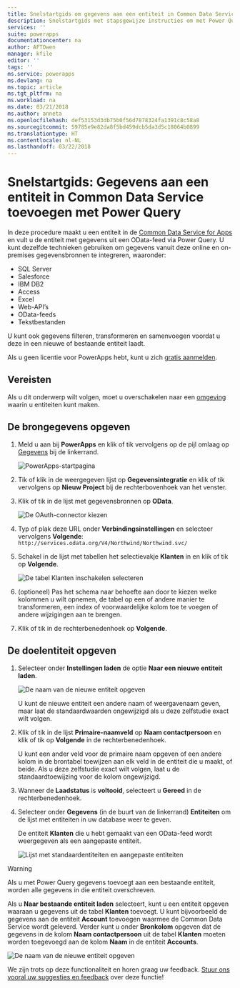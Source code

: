 ```yaml
---
title: Snelstartgids om gegevens aan een entiteit in Common Data Service toe te voegen met Power Query | Microsoft Docs
description: Snelstartgids met stapsgewijze instructies om met Power Query gegevens toe te voegen aan een nieuwe of bestaande entiteit in Common Data Service for Apps vanuit een andere gegevensbron.
services: ''
suite: powerapps
documentationcenter: na
author: AFTOwen
manager: kfile
editor: ''
tags: ''
ms.service: powerapps
ms.devlang: na
ms.topic: article
ms.tgt_pltfrm: na
ms.workload: na
ms.date: 03/21/2018
ms.author: anneta
ms.openlocfilehash: def53153d3db75b0f56d7878324fa1391c8c58a8
ms.sourcegitcommit: 59785e9e82da8f5bd459dcb5da3d5c18064b0899
ms.translationtype: HT
ms.contentlocale: nl-NL
ms.lasthandoff: 03/22/2018
---
```

# <a name="quickstart-add-data-to-an-entity-in-the-common-data-service-by-using-power-query"></a>Snelstartgids: Gegevens aan een entiteit in Common Data Service toevoegen met Power Query
In deze procedure maakt u een entiteit in de [Common Data Service for Apps](data-platform-intro.md) en vult u de entiteit met gegevens uit een OData-feed via Power Query. U kunt dezelfde technieken gebruiken om gegevens vanuit deze online en on-premises gegevensbronnen te integreren, waaronder:

* SQL Server
* Salesforce
* IBM DB2
* Access
* Excel
* Web-API’s
* OData-feeds
* Tekstbestanden

U kunt ook gegevens filteren, transformeren en samenvoegen voordat u deze in een nieuwe of bestaande entiteit laadt.

Als u geen licentie voor PowerApps hebt, kunt u zich [gratis aanmelden](../signup-for-powerapps.md).

## <a name="prerequisites"></a>Vereisten
Als u dit onderwerp wilt volgen, moet u overschakelen naar een [omgeving](../canvas-apps/working-with-environments.md) waarin u entiteiten kunt maken.

## <a name="specify-the-source-data"></a>De brongegevens opgeven

1. Meld u aan bij **PowerApps** en klik of tik vervolgens op de pijl omlaag op [Gegevens](https://web.powerapps.com) bij de linkerrand.

    ![PowerApps-startpagina](./media/data-platform-cds-newentity-pq/sign-in.png)

1. Tik of klik in de weergegeven lijst op **Gegevensintegratie** en klik of tik vervolgens op **Nieuw Project** bij de rechterbovenhoek van het venster.

1. Klik of tik in de lijst met gegevensbronnen op **OData**.

    ![De OAuth-connector kiezen](./media/data-platform-cds-newentity-pq/choose-odata.png)

1. Typ of plak deze URL onder **Verbindingsinstellingen** en selecteer vervolgens **Volgende**:<br>
`http://services.odata.org/V4/Northwind/Northwind.svc/`

1. Schakel in de lijst met tabellen het selectievakje **Klanten** in en klik of tik op **Volgende**.

    ![De tabel Klanten inschakelen selecteren](./media/data-platform-cds-newentity-pq/select-table.png)

1. (optioneel) Pas het schema naar behoefte aan door te kiezen welke kolommen u wilt opnemen, de tabel op een of andere manier te transformeren, een index of voorwaardelijke kolom toe te voegen of andere wijzigingen aan te brengen.

1. Klik of tik in de rechterbenedenhoek op **Volgende**.

## <a name="specify-the-target-entity"></a>De doelentiteit opgeven
1. Selecteer onder **Instellingen laden** de optie **Naar een nieuwe entiteit laden**.

    ![De naam van de nieuwe entiteit opgeven](./media/data-platform-cds-newentity-pq/new-entity-name.png)

    U kunt de nieuwe entiteit een andere naam of weergavenaam geven, maar laat de standaardwaarden ongewijzigd als u deze zelfstudie exact wilt volgen.

1. Klik of tik in de lijst **Primaire-naamveld** op **Naam contactpersoon** en klik of tik op **Volgende** in de rechterbenedenhoek.

    U kunt een ander veld voor de primaire naam opgeven of een andere kolom in de brontabel toewijzen aan elk veld in de entiteit die u maakt, of beide. Als u deze zelfstudie exact wilt volgen, laat u de standaardtoewijzing voor de kolom ongewijzigd.

1. Wanneer de **Laadstatus** is **voltooid**, selecteert u **Gereed** in de rechterbenedenhoek.

1. Selecteer onder **Gegevens** (in de buurt van de linkerrand) **Entiteiten** om de lijst met entiteiten in uw database weer te geven.

    De entiteit **Klanten** die u hebt gemaakt van een OData-feed wordt weergegeven als een aangepaste entiteit.

    ![Lijst met standaardentiteiten en aangepaste entiteiten](./media/data-platform-cds-newentity-pq/entity-list.png)

> [!WARNING]
> Als u met Power Query gegevens toevoegt aan een bestaande entiteit, worden alle gegevens in die entiteit overschreven.

Als u **Naar bestaande entiteit laden** selecteert, kunt u een entiteit opgeven waaraan u gegevens uit de tabel **Klanten** toevoegt. U kunt bijvoorbeeld de gegevens aan de entiteit **Account** toevoegen waarmee de Common Data Service wordt geleverd. Verder kunt u onder **Bronkolom** opgeven dat de gegevens in de kolom **Naam contactpersoon** uit de tabel **Klanten** moeten worden toegevoegd aan de kolom **Naam** in de entiteit **Accounts**.

![De naam van de nieuwe entiteit opgeven](./media/data-platform-cds-newentity-pq/existing-entity.png)

We zijn trots op deze functionaliteit en horen graag uw feedback. [Stuur ons vooral uw suggesties en feedback](https://powerusers.microsoft.com/t5/PowerApps-Community/ct-p/PowerApps1) over deze functie!


